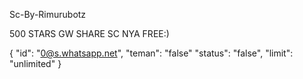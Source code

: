 Sc-By-Rimurubotz

500 STARS GW SHARE SC NYA FREE:)

{
  "id": "0@s.whatsapp.net",
  "teman": "false"
  "status": "false",
  "limit": "unlimited"
}
